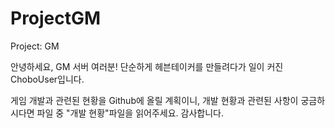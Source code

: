 # ProjectGM
Project: GM

안녕하세요, GM 서버 여러분!
단순하게 헤븐테이커를 만들려다가 일이 커진 ChoboUser입니다.

게임 개발과 관련된 현황을 Github에 올릴 계획이니, 개발 현황과 관련된 사항이 궁금하시다면 파일 중 "개발 현황"파일을 읽어주세요. 감사합니다.